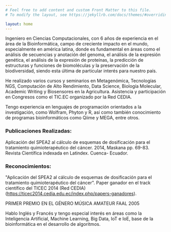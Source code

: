 ```yaml
---
# Feel free to add content and custom Front Matter to this file.
# To modify the layout, see https://jekyllrb.com/docs/themes/#overriding-theme-defaults

layout: home
---
```


Ingeniero en Ciencias Computacionales, con 6 años de experiencia en el área de la Bioinformática, campo de creciente impacto en el mundo, especialmente en américa latina, donde es fundamental en áreas como el análisis de secuencias y anotación del genoma, el análisis de la expresión genética, el análisis de la expresión de proteínas, la predicción de estructuras y funciones de biomoléculas y la preservación de la biodiversidad, siendo esta última de particular interés para nuestro país.

He realizado varios cursos y seminarios en Metagenómica, Tecnologías NGS, Computación de Alto Rendimiento, Data Science, Biología Molecular, Academic Writing y Biosensores en la Agricultura. Asistencia y participación en Congresos como el TIC.EC organizado por la Red CEDIA. 

Tengo experiencia en lenguajes de programación orientados a la investigación, como Wolfram, Phyton y R, así como también conocimiento de programas bioinformáticos como Qiime y MEGA, entre otros. 

### Publicaciones Realizadas:

Aplicación del SPEA2 al cálculo de esquemas de dosificación para el tratamiento quimioterapéutico del cáncer. 2014, Maskana pp. 69-83. Revista Científica indexada en Latindex. Cuenca- Ecuador.

### Reconocimientos:

"Aplicación del SPEA2 al cálculo de esquemas de dosificación para el tratamiento quimioterapéutico del cáncer". 
Paper ganador en el track científico del TICEC 2014 (Red CEDIA) (https://ticec2014.cedia.edu.ec/index.php/papers-ganadores).

PRIMER PREMIO EN EL GÉNERO MÚSICA AMATEUR FAAL 2005 

Hablo Inglés y Francés y tengo especial interés en áreas como la Inteligencia Artificial, Machine Learning, Big Data, IoT e IoE, base de la bioinformática en el desarrollo de algoritmos.

